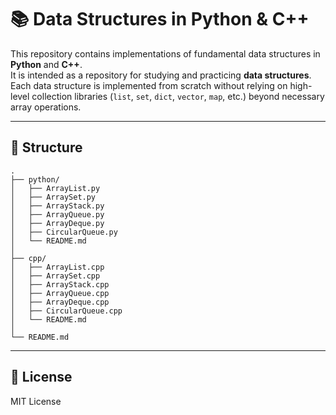 # 📚 Data Structures in Python & C++

This repository contains implementations of fundamental data structures in **Python** and **C++**.  
It is intended as a repository for studying and practicing **data structures**.  
Each data structure is implemented from scratch without relying on high-level collection libraries (`list`, `set`, `dict`, `vector`, `map`, etc.) beyond necessary array operations.

---

## 📂 Structure

```
.
├── python/
│   ├── ArrayList.py
│   ├── ArraySet.py
│   ├── ArrayStack.py
│   ├── ArrayQueue.py
│   ├── ArrayDeque.py
│   ├── CircularQueue.py
│   └── README.md
│
├── cpp/
│   ├── ArrayList.cpp
│   ├── ArraySet.cpp
│   ├── ArrayStack.cpp
│   ├── ArrayQueue.cpp
│   ├── ArrayDeque.cpp
│   ├── CircularQueue.cpp
│   └── README.md
│
└── README.md
```

---

## 📄 License
MIT License  
